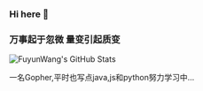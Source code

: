### Hi here 👋

### 万事起于忽微 量变引起质变

![FuyunWang's GitHub Stats](https://github-readme-stats.vercel.app/api?username=fuyunwang&show_icons=true&hide_border=true)


一名Gopher,平时也写点java,js和python努力学习中...
